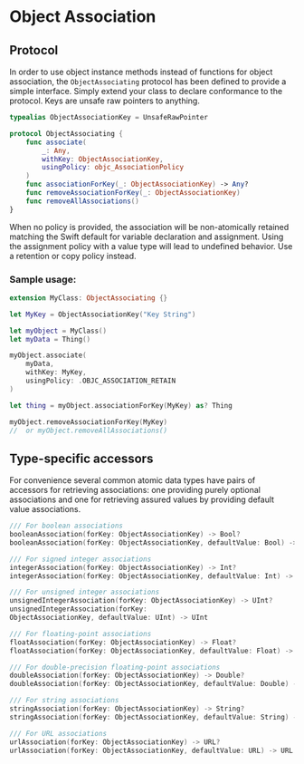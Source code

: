 Object Association
==================

## Protocol

In order to use object instance methods instead of functions for object association, the `ObjectAssociating` protocol has been defined to provide a simple interface.  Simply extend your class to declare conformance to the protocol.  Keys are unsafe raw pointers to anything.

```swift
typealias ObjectAssociationKey = UnsafeRawPointer

protocol ObjectAssociating {
    func associate(
        _: Any,
        withKey: ObjectAssociationKey,
        usingPolicy: objc_AssociationPolicy
    )
    func associationForKey(_: ObjectAssociationKey) -> Any?
    func removeAssociationForKey(_: ObjectAssociationKey)
    func removeAllAssociations()
}
```

When no policy is provided, the association will be non-atomically retained matching the Swift default for variable declaration and assignment.  Using the assignment policy with a value type will lead to undefined behavior.  Use a retention or copy policy instead.


### Sample usage:

```swift
extension MyClass: ObjectAssociating {}

let MyKey = ObjectAssociationKey("Key String")

let myObject = MyClass()
let myData = Thing()

myObject.associate(
    myData,
    withKey: MyKey,
    usingPolicy: .OBJC_ASSOCIATION_RETAIN
)

let thing = myObject.associationForKey(MyKey) as? Thing

myObject.removeAssociationForKey(MyKey)
//  or myObject.removeAllAssociations()
```


## Type-specific accessors

For convenience several common atomic data types have pairs of accessors for retrieving associations: one providing purely optional associations and one for retrieving assured values by providing default value associations.

```swift
/// For boolean associations
booleanAssociation(forKey: ObjectAssociationKey) -> Bool?
booleanAssociation(forKey: ObjectAssociationKey, defaultValue: Bool) -> Bool

/// For signed integer associations
integerAssociation(forKey: ObjectAssociationKey) -> Int?
integerAssociation(forKey: ObjectAssociationKey, defaultValue: Int) -> Int

/// For unsigned integer associations
unsignedIntegerAssociation(forKey: ObjectAssociationKey) -> UInt?
unsignedIntegerAssociation(forKey: 
ObjectAssociationKey, defaultValue: UInt) -> UInt

/// For floating-point associations
floatAssociation(forKey: ObjectAssociationKey) -> Float?
floatAssociation(forKey: ObjectAssociationKey, defaultValue: Float) -> Float

/// For double-precision floating-point associations
doubleAssociation(forKey: ObjectAssociationKey) -> Double?
doubleAssociation(forKey: ObjectAssociationKey, defaultValue: Double) -> Double

/// For string associations
stringAssociation(forKey: ObjectAssociationKey) -> String?
stringAssociation(forKey: ObjectAssociationKey, defaultValue: String) -> String

/// For URL associations
urlAssociation(forKey: ObjectAssociationKey) -> URL?
urlAssociation(forKey: ObjectAssociationKey, defaultValue: URL) -> URL
```
